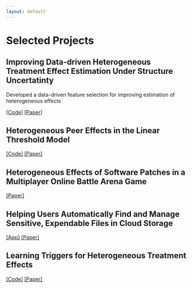 ```yaml
---
layout: default
---
```


# Selected Projects

## Improving Data-driven Heterogeneous Treatment Effect Estimation Under Structure Uncertatinty

Developed a data-driven feature selection for improving estimation of heterogeneous effects

[[Code]](https://github.com/edgeslab/causal_feature_selection) [[Paper]](https://dl.acm.org/doi/pdf/10.1145/3534678.3539444?casa_token=SJKBH0p_SEcAAAAA:ZtbYzbtmvKIseDgRojDmOPrkLYhfWGqIkmYcIG2sZb7EP-xWYIVidWxIuhDJ6oRu4KJVcdKqRHpIgg)

## Heterogeneous Peer Effects in the Linear Threshold Model

[[Code]](https://github.com/edgeslab/hpe-ltm) [[Paper]](https://www.aaai.org/AAAI22Papers/AAAI-11299.TranC.pdf)

## Heterogeneous Effects of Software Patches in a Multiplayer Online Battle Arena Game

[[Paper]](https://dl.acm.org/doi/pdf/10.1145/3472538.3472550)

## Helping Users Automatically Find and Manage Sensitive, Expendable Files in Cloud Storage

[[App]](https://cloudsweeper.app/) [[Paper]](https://www.cs.uic.edu/~ctran/docs/khan-usenix2021.pdf)

## Learning Triggers for Heterogeneous Treatment Effects

[[Code]](https://github.com/edgeslab/CTL) [[Paper]](https://arxiv.org/pdf/1902.00087.pdf)

<!-- # Work Experience

## Researcher at Smart Information Flow Technologies (SIFT)

- Developed and implemented algorithms for detecting novelties in different domains
- Conducted data visualization and processing to analyze data sets and identify patterns and trends
- Worked on evaluating the performance of human and machine classifiers
- Utilized various data science tools and techniques such as regression analysis, clustering, and classification to extract insights from data 
- Performed statistical tests and hypothesis tests to extract conclusions from data

## Research Intern at SIFT

- Conducted research to model and identify factors contributing to gender bias in different countries
- Investigated swarm agent behaviors and developed models to better understand and predict their collective behavior patterns
- Explored and implemented novel approaches for document recommendations, leveraging machine learning and social network algorithms

## AI Intern at STATS Perform

- Developed and implemented models to predict ball ownership and trajectory using raw tracking data from basketball games
- Utilized deep recurrent neural networks and feature engineering to optimize model performance
- Created visualizations and reports to communicate model performance and key insights to stakeholders and team members

## Research Assistant at University of Illinois Chicago  -->